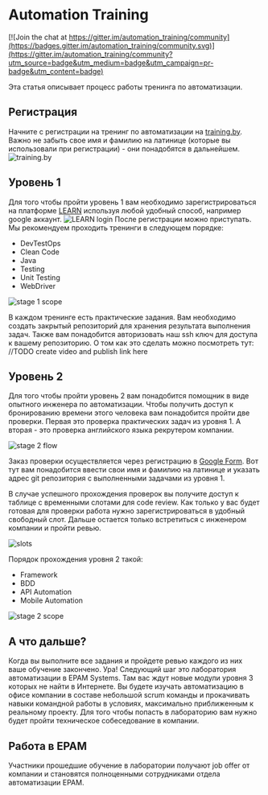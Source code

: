 Automation Training
=======

[![Join the chat at https://gitter.im/automation_training/community](https://badges.gitter.im/automation_training/community.svg)](https://gitter.im/automation_training/community?utm_source=badge&utm_medium=badge&utm_campaign=pr-badge&utm_content=badge)

Эта статья описывает процесс работы тренинга по автоматизации.

## Регистрация

Начните с регистрации на тренинг по автоматизации на [training.by](www.training.by). Важно не забыть свое имя и фамилию на латинице (которые вы использовали при регистрации) - они понадобятся в дальнейшем. ![training.by](https://raw.githubusercontent.com/vitalliuss/automation-training/develop/pictures/training_by.png)



## Уровень 1

Для того чтобы пройти уровень 1 вам необходимо зарегистрироваться на платформе [LEARN](www.learn.by) используя любой удобный способ, например google аккаунт. 
![LEARN login](https://raw.githubusercontent.com/vitalliuss/automation-training/develop/pictures/LEARN_login.png)
После регистрации можно приступать. Мы рекомендуем проходить тренинги в следующем порядке:
* DevTestOps
* Clean Code
* Java
* Testing
* Unit Testing
* WebDriver

![stage 1 scope](https://raw.githubusercontent.com/vitalliuss/automation-training/develop/pictures/stage_1_scope.png)

В каждом тренинге есть практические задания. Вам необходимо создать закрытый репозиторий для хранения результата выполнения задач. Также вам понадобится авторизовать наш ssh ключ для доступа к вашему репозиторию. О том как это сделать можно посмотреть тут: //TODO create video and publish link here

## Уровень 2

Для того чтобы пройти уровень 2 вам понадобится помощник в виде опытного инженера по автоматизации. Чтобы получить доступ к бронированию времени этого человека вам понадобится пройти две проверки. Первая это проверка практических задач из уровня 1. А вторая - это проверка английского языка рекрутером компании. 

![stage 2 flow](https://raw.githubusercontent.com/vitalliuss/automation-training/develop/pictures/stage_2_apply_flow.png)

Заказ проверки осуществляется через регистрацию в [Google Form](https://goo.gl/forms/bPYs3yARXMiRK0s52). Вот тут вам понадобится ввести свои имя и фамилию на латинице и указать адрес git репозитория с выполненными задачами из уровня 1. 

В случае успешного прохождения проверок вы получите доступ к таблице с временными слотами для code review. Как только у вас будет готовая для проверки работа нужно зарегистрироваться в удобный свободный слот. Дальше остается только встретиться с инженером компании и пройти ревью.

![slots](https://raw.githubusercontent.com/vitalliuss/automation-training/develop/pictures/slots.png)

Порядок прохождения уровня 2 такой:
* Framework
* BDD
* API Automation
* Mobile Automation

![stage 2 scope](https://raw.githubusercontent.com/vitalliuss/automation-training/develop/pictures/stage_2_scope.png)

## А что дальше?

Когда вы выполните все задания и пройдете ревью каждого из них ваше обучение закончено. Ура! Следующий шаг это лаборатория автоматизации в EPAM Systems. Там вас ждут новые модули уровня 3 которых не найти в Интернете. Вы будете изучать автоматизацию в офисе компании в составе небольшой scrum команды и прокачивать навыки командной работы в условиях, максимально приближенным к реальному проекту. Для того чтобы попасть в лабораторию вам нужно будет пройти техническое собеседование в компании.

## Работа в EPAM

Участники прошедшие обучение в лаборатории получают job offer от компании и становятся полноценными сотрудниками отдела автоматизации EPAM.